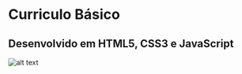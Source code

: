 # Curriculo Básico

## Desenvolvido em HTML5, CSS3 e JavaScript

![alt text](/img/image-curriculo.jpg)